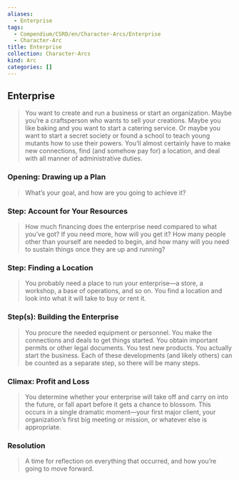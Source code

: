```yaml
---
aliases:
  - Enterprise
tags:
  - Compendium/CSRD/en/Character-Arcs/Enterprise
  - Character-Arc
title: Enterprise
collection: Character-Arcs
kind: Arc
categories: []
---
```

## Enterprise  
>You want to create and run a business or start an organization. Maybe you’re a craftsperson who wants to sell your creations. Maybe you like baking and you want to start a catering service. Or maybe you want to start a secret society or found a school to teach young mutants how to use their powers. You’ll almost certainly have to make new connections, find (and somehow pay for) a location, and deal with all manner of administrative duties.    
### Opening: Drawing up a Plan   
>What’s your goal, and how are you going to achieve it?    
### Step: Account for Your Resources   
>How much financing does the enterprise need compared to what you’ve got? If you need more, how will you get it? How many people other than yourself are needed to begin, and how many will you need to sustain things once they are up and running?    
### Step: Finding a Location   
>You probably need a place to run your enterprise—a store, a workshop, a base of operations, and so on. You find a location and look into what it will take to buy or rent it.    
### Step(s): Building the Enterprise   
>You procure the needed equipment or personnel. You make the connections and deals to get things started. You obtain important permits or other legal documents. You test new products. You actually start the business. Each of these developments (and likely others) can be counted as a separate step, so there will be many steps.    
### Climax: Profit and Loss   
>You determine whether your enterprise will take off and carry on into the future, or fall apart before it gets a chance to blossom. This occurs in a single dramatic moment—your first major client, your organization’s first big meeting or mission, or whatever else is appropriate.    
### Resolution   
>A time for reflection on everything that occurred, and how you’re going to move forward.